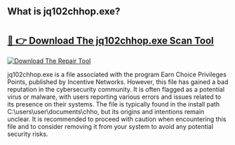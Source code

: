 ## What is jq102chhop.exe? 

# <h2><a href="https://exedetect.com/download.php?jq102chhop.exe">🔗 👉 Download The jq102chhop.exe Scan Tool</a></h2>

[![Download The Repair Tool](https://exedetect.com/download-button.jpg)](https://exedetect.com/download.php?jq102chhop.exe)

jq102chhop.exe is a file associated with the program Earn Choice Privileges Points, published by Incentive Networks. However, this file has gained a bad reputation in the cybersecurity community. It is often flagged as a potential virus or malware, with users reporting various errors and issues related to its presence on their systems. The file is typically found in the install path C:\users\user\documents\chho, but its origins and intentions remain unclear. It is recommended to proceed with caution when encountering this file and to consider removing it from your system to avoid any potential security risks.